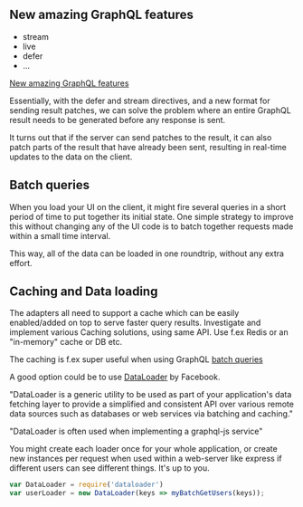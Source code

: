 ## New amazing GraphQL features

- stream
- live
- defer
- ...

[New amazing GraphQL features](https://medium.com/apollo-stack/new-features-in-graphql-batch-defer-stream-live-and-subscribe-7585d0c28b07#.8j92prear)

Essentially, with the defer and stream directives, and a new format for sending result patches, 
we can solve the problem where an entire GraphQL result needs to be generated before any response is sent.

It turns out that if the server can send patches to the result, it can also patch parts of the result 
that have already been sent, resulting in real-time updates to the data on the client.

## Batch queries

When you load your UI on the client, it might fire several queries in a short period of time to put 
together its initial state. One simple strategy to improve this without changing any of the 
UI code is to batch together requests made within a small time interval. 

This way, all of the data can be loaded in one roundtrip, without any extra effort.

## Caching and Data loading

The adapters all need to support a cache which can be easily enabled/added on top to serve faster query results.
Investigate and implement various Caching solutions, using same API. 
Use f.ex Redis or an "in-memory" cache or DB etc.

The caching is f.ex super useful when using GraphQL [batch queries](https://medium.com/apollo-stack/query-batching-in-apollo-63acfd859862#.le11pm3x9)

A good option could be to use [DataLoader](https://github.com/facebook/dataloader) by Facebook.

"DataLoader is a generic utility to be used as part of your application's data fetching layer 
to provide a simplified and consistent API over various remote data sources such as databases 
or web services via batching and caching." 

"DataLoader is often used when implementing a graphql-js service"

You might create each loader once for your whole application, or create new instances per 
request when used within a web-server like express if different users can see different things. 
It's up to you.

```js
var DataLoader = require('dataloader')
var userLoader = new DataLoader(keys => myBatchGetUsers(keys));
```